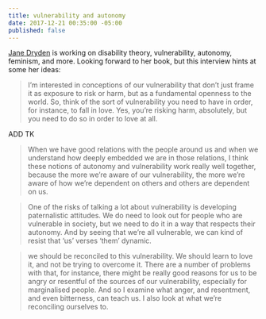 ```yaml
---
title: vulnerability and autonomy
date: 2017-12-21 00:35:00 -05:00
published: false
---
```


[Jane Dryden](https://janedryden.weebly.com/) is working on disability theory, vulnerability, autonomy, feminism, and more. Looking forward to her book, but this interview hints at some her ideas:

>I’m interested in conceptions of our vulnerability that don’t just frame it as exposure to risk or harm, but as a fundamental openness to the world. So, think of the sort of vulnerability you need to have in order, for instance, to fall in love. Yes, you’re risking harm, absolutely, but you need to do so in order to love at all.

ADD TK

>When we have good relations with the people around us and when we understand how deeply embedded we are in those relations, I think these notions of autonomy and vulnerability work really well together, because the more we’re aware of our vulnerability, the more we’re aware of how we’re dependent on others and others are dependent on us.

>One of the risks of talking a lot about vulnerability is developing paternalistic attitudes. We do need to look out for people who are vulnerable in society, but we need to do it in a way that respects their autonomy. And by seeing that we’re all vulnerable, we can kind of resist that ‘us’ verses ‘them’ dynamic.

>we should be reconciled to this vulnerability. We should learn to love it, and not be trying to overcome it. There are a number of problems with that, for instance, there might be really good reasons for us to be angry or resentful of the sources of our vulnerability, especially for marginalised people. And so I examine what anger, and resentment, and even bitterness, can teach us. I also look at what we’re reconciling ourselves to. 
